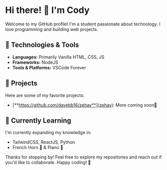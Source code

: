 # Hi there! 👋 I'm Cody

Welcome to my GitHub profile! I'm a student passionate about technology. I love programming and building web projects.

## 🔧 Technologies & Tools
- **Languages:** Primarily Vanilla HTML, CSS, JS
- **Frameworks:** NodeJS
- **Tools & Platforms:** VSCode Forever

## 🚀 Projects
Here are some of my favorite projects:
- [**https://github.com/davebb16/zehav**](zehav): More coming soon👀

## 🌱 Currently Learning
I'm currently expanding my knowledge in:
- TailwindCSS, ReactJS, Python
- French Horn 📯 & Piano 🎹

Thanks for stopping by! Feel free to explore my repositories and reach out if you'd like to collaborate. Happy coding! 🚀
